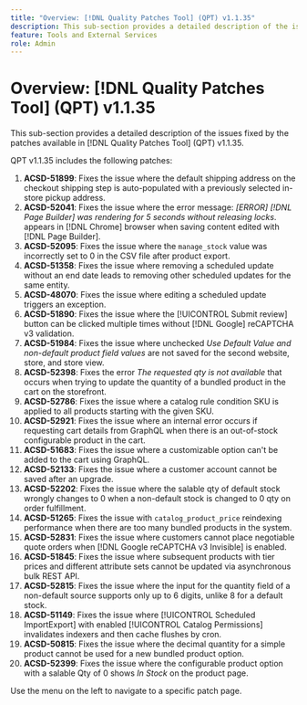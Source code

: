```yaml
---
title: "Overview: [!DNL Quality Patches Tool] (QPT) v1.1.35"
description: This sub-section provides a detailed description of the issues fixed by the patches available in [!DNL Quality Patches Tool] (QPT) v1.1.35.
feature: Tools and External Services
role: Admin
---
```

# Overview: [!DNL Quality Patches Tool] (QPT) v1.1.35

This sub-section provides a detailed description of the issues fixed by the patches available in [!DNL Quality Patches Tool] (QPT) v1.1.35.

QPT v1.1.35 includes the following patches:

1. **ACSD-51899**: Fixes the issue where the default shipping address on the checkout shipping step is auto-populated with a previously selected in-store pickup address.
1. **ACSD-52041**: Fixes the issue where the error message: *[ERROR] [!DNL Page Builder] was rendering for 5 seconds without releasing locks*. appears in [!DNL Chrome] browser when saving content edited with [!DNL Page Builder].
1. **ACSD-52095**: Fixes the issue where the `manage_stock` value was incorrectly set to 0 in the CSV file after product export.
1. **ACSD-51358**: Fixes the issue where removing a scheduled update without an end date leads to removing other scheduled updates for the same entity.
1. **ACSD-48070**: Fixes the issue where editing a scheduled update triggers an exception.
1. **ACSD-51890**: Fixes the issue where the [!UICONTROL Submit review] button can be clicked multiple times without [!DNL Google] reCAPTCHA v3 validation.
1. **ACSD-51984**: Fixes the issue where unchecked *Use Default Value and non-default product field values* are not saved for the second website, store, and store view.
1. **ACSD-52398**: Fixes the error *The requested qty is not available* that occurs when trying to update the quantity of a bundled product in the cart on the storefront.
1. **ACSD-52786**: Fixes the issue where a catalog rule condition SKU is applied to all products starting with the given SKU.
1. **ACSD-52921**: Fixes the issue where an internal error occurs if requesting cart details from GraphQL when there is an out-of-stock configurable product in the cart.
1. **ACSD-51683**: Fixes the issue where a customizable option can't be added to the cart using GraphQL.
1. **ACSD-52133**: Fixes the issue where a customer account cannot be saved after an upgrade.
1. **ACSD-52202**: Fixes the issue where the salable qty of default stock wrongly changes to 0 when a non-default stock is changed to 0 qty on order fulfillment.
1. **ACSD-51265**: Fixes the issue with `catalog_product_price` reindexing performance when there are too many bundled products in the system.
1. **ACSD-52831**: Fixes the issue where customers cannot place negotiable quote orders when [!DNL Google reCAPTCHA v3 Invisible] is enabled.
1. **ACSD-51845**: Fixes the issue where subsequent products with tier prices and different attribute sets cannot be updated via asynchronous bulk REST API.
1. **ACSD-52815**: Fixes the issue where the input for the quantity field of a non-default source supports only up to 6 digits, unlike 8 for a default stock.
1. **ACSD-51149**: Fixes the issue where [!UICONTROL Scheduled ImportExport] with enabled [!UICONTROL Catalog Permissions] invalidates indexers and then cache flushes by cron.
1. **ACSD-50815**: Fixes the issue where the decimal quantity for a simple product cannot be used for a new bundled product option.
1. **ACSD-52399**: Fixes the issue where the configurable product option with a salable Qty of 0 shows *In Stock* on the product page. 

Use the menu on the left to navigate to a specific patch page.
